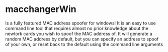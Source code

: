 macchangerWin
=============

Is a fully featured MAC address spoofer for windows! It is an easy to use command line tool that requires 
almost no prior knowledge about the newtork cards you wish to spoof the MAC address of. It will generate a random 
MAC address by default, but you can specify an address to spoof of your own, or reset back to the default using the command line 
arguments
